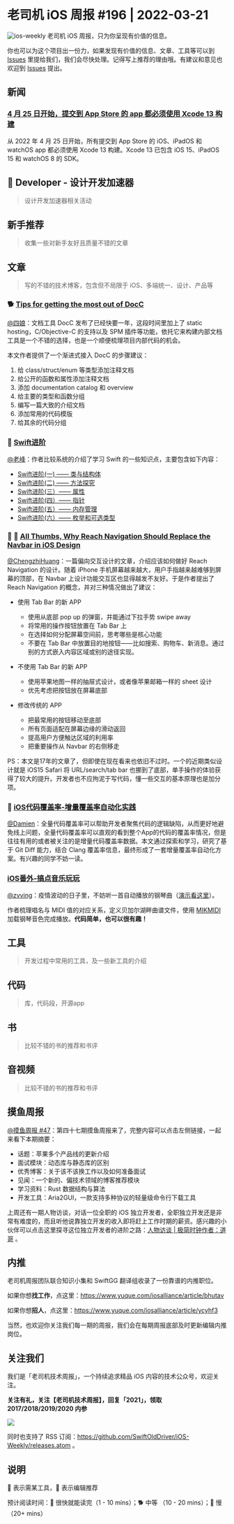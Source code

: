# 老司机 iOS 周报 #196 | 2022-03-21

![ios-weekly](https://github.com/SwiftOldDriver/iOS-Weekly/blob/master/assets/ios-weekly.png?raw=true)
老司机 iOS 周报，只为你呈现有价值的信息。

你也可以为这个项目出一份力，如果发现有价值的信息、文章、工具等可以到 [Issues](https://github.com/SwiftOldDriver/iOS-Weekly/issues) 里提给我们，我们会尽快处理。记得写上推荐的理由哦。有建议和意见也欢迎到 [Issues](https://github.com/SwiftOldDriver/iOS-Weekly/issues) 提出。

## 新闻

### [4 月 25 日开始，提交到 App Store 的 app 都必须使用 Xcode 13 构建](https://developer.apple.com/cn/news/?id=2t1chhp3)

从 2022 年 4 月 25 日开始，所有提交到 App Store 的 iOS、iPadOS 和 watchOS app 都必须使用 Xcode 13 构建。Xcode 13 已包含 iOS 15、iPadOS 15 和 watchOS 8 的 SDK。

##  Developer - 设计开发加速器

> 设计开发加速器相关活动

## 新手推荐

> 收集一些对新手友好且质量不错的文章

## 文章

> 写的不错的技术博客，包含但不局限于 iOS、多端统一、设计、产品等

### 🐕 [Tips for getting the most out of DocC](https://rhonabwy.com/2022/02/10/tips-for-getting-the-most-out-of-docc/)

[@四娘](https://kemchenj.github.io/)：文档工具 DocC 发布了已经快要一年，这段时间里加上了 static hosting，C/Objective-C 的支持以及 SPM 插件等功能，依托它来构建内部文档工具是一个不错的选择，也是一个顺便梳理项目内部代码的机会。

本文作者提供了一个渐进式接入 DocC 的步骤建议：

1. 给 class/struct/enum 等类型添加注释文档
2. 给公开的函数和属性添加注释文档
3. 添加 documentation catalog 和 overview
4. 给主要的类型和函数分组
5. 编写一篇大致的介绍文档
6. 添加常用的代码模版
7. 给其余的代码分组

### 🐎 [Swift进阶](https://juejin.cn/column/7069654800002252808)

[@老峰](https://github.com/gesantung)：作者比较系统的介绍了学习 Swift 的一些知识点，主要包含如下内容：

- [Swift进阶(一) —— 类与结构体](https://juejin.cn/post/7048633193666183176)
- [Swift进阶(二) —— 方法探究](https://juejin.cn/post/7050873481029746696)
- [Swift进阶(三）—— 属性](https://juejin.cn/post/7062732599835721735)
- [Swift进阶(四）—— 指针](https://juejin.cn/post/7069654422359392292)
- [Swift进阶(五）—— 内存管理](https://juejin.cn/post/7071048325193007134)
- [Swift进阶(六）—— 枚举和可选类型](https://juejin.cn/post/7072287470791966750)

### 🚧 🐎 [All Thumbs, Why Reach Navigation Should Replace the Navbar in iOS Design](https://medium.com/tall-west/lets-ditch-the-nav-bar-3692cb17cc67)

[@ChengzhiHuang](https://github.com/ChengzhiHuang)：一篇偏向交互设计的文章，介绍应该如何做好 Reach Navigation 的设计。随着 iPhone 手机屏幕越来越大，用户手指越来越难够到屏幕的顶部，在 Navbar 上设计功能交互区也显得越发不友好。于是作者提出了 Reach Navigation 的概念，并对三种情况做出了建议：

- 使用 Tab Bar 的新 APP
  - 使用从底部 pop up 的弹窗，并能通过下拉手势 swipe away
  - 将常用的操作按钮放置在 Tab Bar 上
  - 在选择如何分配屏幕空间前，思考哪些是核心功能
  - 不要在 Tab Bar 中放置目的地按钮——比如搜索、购物车、新消息。通过别的方式嵌入内容区域或别的途径实现。

- 不使用 Tab Bar 的新 APP
  - 使用苹果地图一样的抽屉式设计，或者像苹果邮箱一样的 sheet 设计
  - 优先考虑把按钮放在屏幕底部

- 修改传统的 APP
  - 把最常用的按钮移动至底部
  - 所有页面适配在屏幕边缘的滑动返回
  - 提高用户方便触达区域的利用率
  - 把重要操作从 Navbar 的右侧移走

PS：本文是17年的文章了，但即使在现在看来也依旧不过时。一个的近期类似设计就是 iOS15 Safari 将 URL/search/tab bar 也挪到了底部，单手操作的体验获得了较大的提升。开发者也不应拘泥于写代码，懂一些交互的基本原理也是加分项。

### 🐎 [iOS代码覆盖率-增量覆盖率自动化实践](https://juejin.cn/post/7049973143007395877)

[@Damien](https://github.com/ZengyiMa)：全量代码覆盖率可以帮助开发者聚焦代码的逻辑缺陷，从而更好地避免线上问题，全量代码覆盖率可以直观的看到整个App的代码的覆盖率情况，但是往往有用的或者被关注的是增量代码覆盖率数据。本文通过探索和学习，研究了基于 Git Diff 能力，结合 Clang 覆盖率信息，最终形成了一套增量覆盖率自动化方案。有兴趣的同学不妨一读。

###  [iOS番外-搞点音乐玩玩](https://juejin.cn/post/7075638987712364580)

[@zvving](https://github.com/zvving)：疫情波动的日子里，不妨听一首自动播放的钢琴曲（[演示看这里](https://www.bilibili.com/video/BV1Yq4y1e7G9/)）。

作者梳理唱名与 MIDI 值的对应关系，定义贝加尔湖畔曲谱文件，使用 [MIKMIDI](https://github.com/mixedinkey-opensource/MIKMIDI) 加载钢琴音色完成播放。**代码简单，也可以很有趣！**

## 工具

> 开发过程中常用的工具，及一些新工具的介绍

## 代码

> 库，代码段，开源app

## 书

> 比较不错的书的推荐和书评

## 音视频

> 比较不错的书的推荐和书评

## 摸鱼周报

[@摸鱼周报 #47](https://mp.weixin.qq.com/s/X6lPQ5qwY1epF6fEUhvCpQ)：第四十七期摸鱼周报来了，完整内容可以点击左侧链接，一起来看下本期摘要：

* 话题：苹果多个产品线的更新介绍
* 面试模块：动态库与静态库的区别
* 优秀博客：关于该不该换工作以及如何准备面试
* 见闻：一个新的、偏技术领域的博客推荐模块
* 学习资料：Rust 数据结构与算法
* 开发工具：Aria2GUI，一款支持多种协议的轻量级命令行下载工具

上周还有一期人物访谈，对话一位全职的 iOS 独立开发者，全职独立开发还是非常有难度的，而且听他说靠独立开发的收入即将赶上工作时期的薪资。感兴趣的小伙伴可以点击这里探寻这位独立开发者的进阶之路：[人物访谈 | 极简时钟作者：道哥](https://mp.weixin.qq.com/s/-dZfT_ChTLESbweXyhP3pg) 。

## 内推

老司机周报团队联合知识小集和 SwiftGG 翻译组收录了一份靠谱的内推职位。

如果你想**找工作**，点这里：https://www.yuque.com/iosalliance/article/bhutav

如果你想**招人**，点这里：https://www.yuque.com/iosalliance/article/ycyhf3

当然，也欢迎你关注我们每一期的周报，我们会在每期周报底部及时更新编辑内推岗位。

## 关注我们

我们是「老司机技术周报」，一个持续追求精品 iOS 内容的技术公众号，欢迎关注。

**关注有礼，关注【老司机技术周报】，回复「2021」，领取 2017/2018/2019/2020 内参**

![](https://github.com/SwiftOldDriver/iOS-Weekly/blob/master/assets/qrcode_for_wechat.jpg?raw=true)

同时也支持了 RSS 订阅：https://github.com/SwiftOldDriver/iOS-Weekly/releases.atom 。

## 说明

🚧 表示需某工具，🌟 表示编辑推荐

预计阅读时间：🐎 很快就能读完（1 - 10 mins）；🐕 中等 （10 - 20 mins）；🐢 慢（20+ mins）
